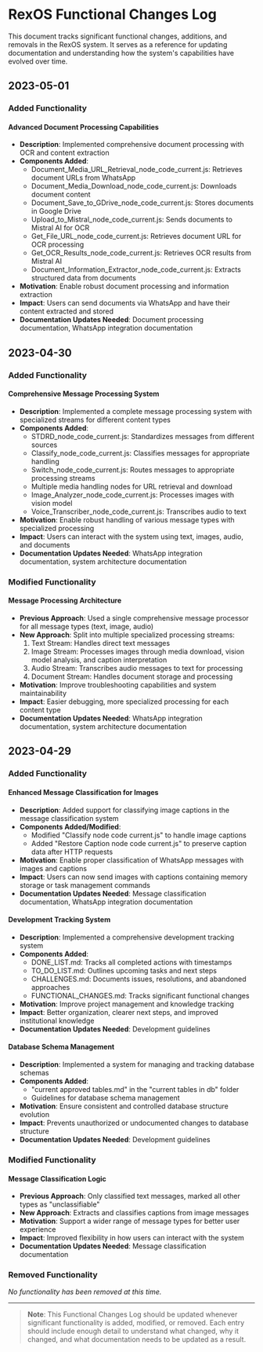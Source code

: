 # RexOS Functional Changes Log

This document tracks significant functional changes, additions, and removals in the RexOS system. It serves as a reference for updating documentation and understanding how the system's capabilities have evolved over time.

## 2023-05-01

### Added Functionality

#### Advanced Document Processing Capabilities
- **Description**: Implemented comprehensive document processing with OCR and content extraction
- **Components Added**:
  - Document_Media_URL_Retrieval_node_code_current.js: Retrieves document URLs from WhatsApp
  - Document_Media_Download_node_code_current.js: Downloads document content
  - Document_Save_to_GDrive_node_code_current.js: Stores documents in Google Drive
  - Upload_to_Mistral_node_code_current.js: Sends documents to Mistral AI for OCR
  - Get_File_URL_node_code_current.js: Retrieves document URL for OCR processing
  - Get_OCR_Results_node_code_current.js: Retrieves OCR results from Mistral AI
  - Document_Information_Extractor_node_code_current.js: Extracts structured data from documents
- **Motivation**: Enable robust document processing and information extraction
- **Impact**: Users can send documents via WhatsApp and have their content extracted and stored
- **Documentation Updates Needed**: Document processing documentation, WhatsApp integration documentation

## 2023-04-30

### Added Functionality

#### Comprehensive Message Processing System
- **Description**: Implemented a complete message processing system with specialized streams for different content types
- **Components Added**:
  - STDRD_node_code_current.js: Standardizes messages from different sources
  - Classify_node_code_current.js: Classifies messages for appropriate handling
  - Switch_node_code_current.js: Routes messages to appropriate processing streams
  - Multiple media handling nodes for URL retrieval and download
  - Image_Analyzer_node_code_current.js: Processes images with vision model
  - Voice_Transcriber_node_code_current.js: Transcribes audio to text
- **Motivation**: Enable robust handling of various message types with specialized processing
- **Impact**: Users can interact with the system using text, images, audio, and documents
- **Documentation Updates Needed**: WhatsApp integration documentation, system architecture documentation

### Modified Functionality

#### Message Processing Architecture
- **Previous Approach**: Used a single comprehensive message processor for all message types (text, image, audio)
- **New Approach**: Split into multiple specialized processing streams:
  1. Text Stream: Handles direct text messages
  2. Image Stream: Processes images through media download, vision model analysis, and caption interpretation
  3. Audio Stream: Transcribes audio messages to text for processing
  4. Document Stream: Handles document storage and processing
- **Motivation**: Improve troubleshooting capabilities and system maintainability
- **Impact**: Easier debugging, more specialized processing for each content type
- **Documentation Updates Needed**: WhatsApp integration documentation, system architecture documentation

## 2023-04-29

### Added Functionality

#### Enhanced Message Classification for Images
- **Description**: Added support for classifying image captions in the message classification system
- **Components Added/Modified**:
  - Modified "Classify node code current.js" to handle image captions
  - Added "Restore Caption node code current.js" to preserve caption data after HTTP requests
- **Motivation**: Enable proper classification of WhatsApp messages with images and captions
- **Impact**: Users can now send images with captions containing memory storage or task management commands
- **Documentation Updates Needed**: Message classification documentation, WhatsApp integration documentation

#### Development Tracking System
- **Description**: Implemented a comprehensive development tracking system
- **Components Added**:
  - DONE_LIST.md: Tracks all completed actions with timestamps
  - TO_DO_LIST.md: Outlines upcoming tasks and next steps
  - CHALLENGES.md: Documents issues, resolutions, and abandoned approaches
  - FUNCTIONAL_CHANGES.md: Tracks significant functional changes
- **Motivation**: Improve project management and knowledge tracking
- **Impact**: Better organization, clearer next steps, and improved institutional knowledge
- **Documentation Updates Needed**: Development guidelines

#### Database Schema Management
- **Description**: Implemented a system for managing and tracking database schemas
- **Components Added**:
  - "current approved tables.md" in the "current tables in db" folder
  - Guidelines for database schema management
- **Motivation**: Ensure consistent and controlled database structure evolution
- **Impact**: Prevents unauthorized or undocumented changes to database structure
- **Documentation Updates Needed**: Development guidelines

### Modified Functionality

#### Message Classification Logic
- **Previous Approach**: Only classified text messages, marked all other types as "unclassifiable"
- **New Approach**: Extracts and classifies captions from image messages
- **Motivation**: Support a wider range of message types for better user experience
- **Impact**: Improved flexibility in how users can interact with the system
- **Documentation Updates Needed**: Message classification documentation

### Removed Functionality

*No functionality has been removed at this time.*

---

> **Note**: This Functional Changes Log should be updated whenever significant functionality is added, modified, or removed. Each entry should include enough detail to understand what changed, why it changed, and what documentation needs to be updated as a result.
